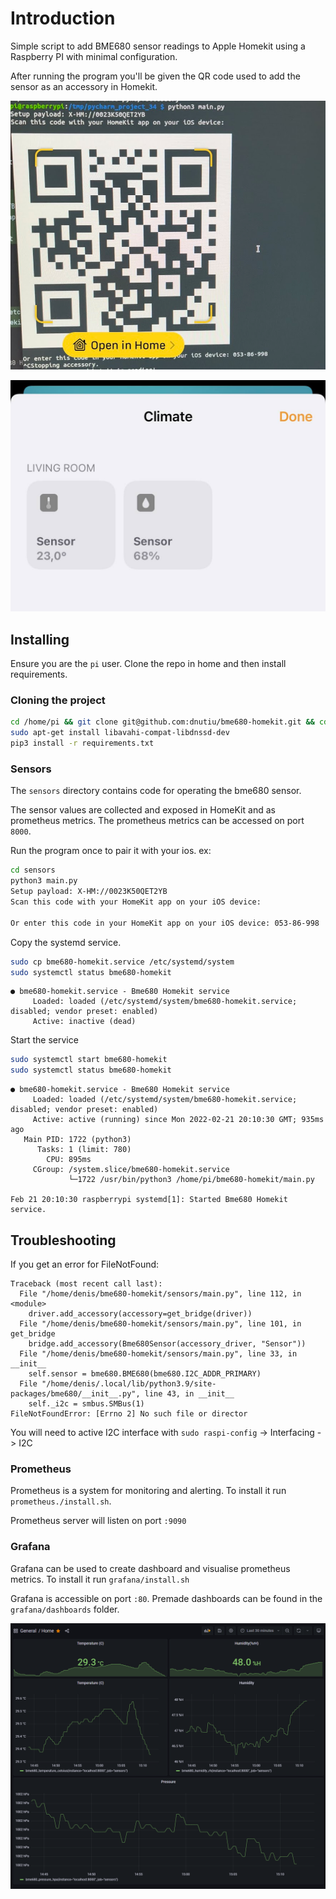 
# Introduction

Simple script to add BME680 sensor readings to Apple Homekit using a Raspberry PI with minimal configuration.

After running the program you'll be given the QR code used to add the sensor as an accessory in Homekit.

![](./docs/add_to_home.png)

![](./docs/homekit_view.jpg)

## Installing

Ensure you are the `pi` user. Clone the repo in home and then install requirements.

### Cloning the project

```bash
cd /home/pi && git clone git@github.com:dnutiu/bme680-homekit.git && cd bme680-homekit
sudo apt-get install libavahi-compat-libdnssd-dev
pip3 install -r requirements.txt
```

### Sensors

The `sensors` directory contains code for operating the bme680 sensor. 

The sensor values are collected and exposed in HomeKit and as prometheus metrics. 
The prometheus metrics can be accessed on port `8000`.

Run the program once to pair it with your ios. ex:

```bash
cd sensors
python3 main.py 
Setup payload: X-HM://0023K50QET2YB
Scan this code with your HomeKit app on your iOS device:

Or enter this code in your HomeKit app on your iOS device: 053-86-998

```

Copy the systemd service.

```bash
sudo cp bme680-homekit.service /etc/systemd/system
sudo systemctl status bme680-homekit
```

```
● bme680-homekit.service - Bme680 Homekit service
     Loaded: loaded (/etc/systemd/system/bme680-homekit.service; disabled; vendor preset: enabled)
     Active: inactive (dead)
```

Start the service
```bash
sudo systemctl start bme680-homekit
sudo systemctl status bme680-homekit
```

```
● bme680-homekit.service - Bme680 Homekit service
     Loaded: loaded (/etc/systemd/system/bme680-homekit.service; disabled; vendor preset: enabled)
     Active: active (running) since Mon 2022-02-21 20:10:30 GMT; 935ms ago
   Main PID: 1722 (python3)
      Tasks: 1 (limit: 780)
        CPU: 895ms
     CGroup: /system.slice/bme680-homekit.service
             └─1722 /usr/bin/python3 /home/pi/bme680-homekit/main.py

Feb 21 20:10:30 raspberrypi systemd[1]: Started Bme680 Homekit service.
```

## Troubleshooting

If you get an error for FileNotFound:

```
Traceback (most recent call last):
  File "/home/denis/bme680-homekit/sensors/main.py", line 112, in <module>
    driver.add_accessory(accessory=get_bridge(driver))
  File "/home/denis/bme680-homekit/sensors/main.py", line 101, in get_bridge
    bridge.add_accessory(Bme680Sensor(accessory_driver, "Sensor"))
  File "/home/denis/bme680-homekit/sensors/main.py", line 33, in __init__
    self.sensor = bme680.BME680(bme680.I2C_ADDR_PRIMARY)
  File "/home/denis/.local/lib/python3.9/site-packages/bme680/__init__.py", line 43, in __init__
    self._i2c = smbus.SMBus(1)
FileNotFoundError: [Errno 2] No such file or director
```

You will need to active I2C interface with `sudo raspi-config` -> Interfacing -> I2C

### Prometheus

Prometheus is a system for monitoring and alerting. To install it run `prometheus./install.sh`.

Prometheus server will listen on port `:9090`

### Grafana 

Grafana can be used to create dashboard and visualise prometheus metrics. To install it run `grafana/install.sh`

Grafana is accessible on port `:80`. Premade dashboards can be found in the `grafana/dashboards` folder.

![](./docs/grafana_dashboard.png)
